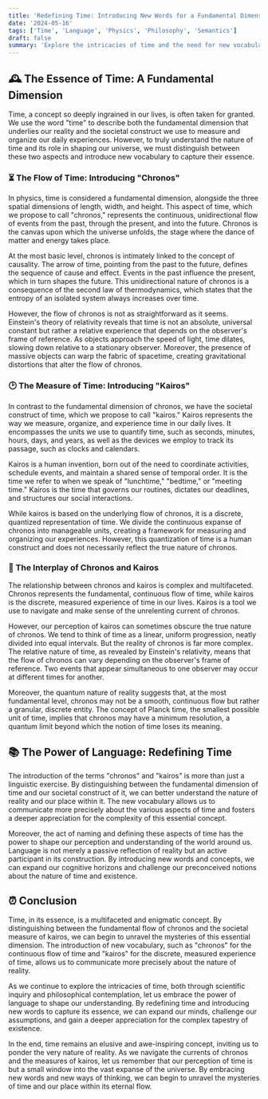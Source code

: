 ```yaml
---
title: 'Redefining Time: Introducing New Words for a Fundamental Dimension'
date: '2024-05-16'
tags: ['Time', 'Language', 'Physics', 'Philosophy', 'Semantics']
draft: false
summary: 'Explore the intricacies of time and the need for new vocabulary to distinguish between the societal construct of time and the fundamental dimension itself. Discover the proposed terms "chronos" for the flow of time and "kairos" for the measure of time, as we delve into the technical and philosophical aspects of this essential concept.'
---
```


## 🕰️ The Essence of Time: A Fundamental Dimension

Time, a concept so deeply ingrained in our lives, is often taken for granted. We use the word "time" to describe both the fundamental dimension that underlies our reality and the societal construct we use to measure and organize our daily experiences. However, to truly understand the nature of time and its role in shaping our universe, we must distinguish between these two aspects and introduce new vocabulary to capture their essence.

### ⏳ The Flow of Time: Introducing "Chronos"

In physics, time is considered a fundamental dimension, alongside the three spatial dimensions of length, width, and height. This aspect of time, which we propose to call "chronos," represents the continuous, unidirectional flow of events from the past, through the present, and into the future. Chronos is the canvas upon which the universe unfolds, the stage where the dance of matter and energy takes place.

At the most basic level, chronos is intimately linked to the concept of causality. The arrow of time, pointing from the past to the future, defines the sequence of cause and effect. Events in the past influence the present, which in turn shapes the future. This unidirectional nature of chronos is a consequence of the second law of thermodynamics, which states that the entropy of an isolated system always increases over time.

However, the flow of chronos is not as straightforward as it seems. Einstein's theory of relativity reveals that time is not an absolute, universal constant but rather a relative experience that depends on the observer's frame of reference. As objects approach the speed of light, time dilates, slowing down relative to a stationary observer. Moreover, the presence of massive objects can warp the fabric of spacetime, creating gravitational distortions that alter the flow of chronos.

### 🕑 The Measure of Time: Introducing "Kairos"

In contrast to the fundamental dimension of chronos, we have the societal construct of time, which we propose to call "kairos." Kairos represents the way we measure, organize, and experience time in our daily lives. It encompasses the units we use to quantify time, such as seconds, minutes, hours, days, and years, as well as the devices we employ to track its passage, such as clocks and calendars.

Kairos is a human invention, born out of the need to coordinate activities, schedule events, and maintain a shared sense of temporal order. It is the time we refer to when we speak of "lunchtime," "bedtime," or "meeting time." Kairos is the time that governs our routines, dictates our deadlines, and structures our social interactions.

While kairos is based on the underlying flow of chronos, it is a discrete, quantized representation of time. We divide the continuous expanse of chronos into manageable units, creating a framework for measuring and organizing our experiences. However, this quantization of time is a human construct and does not necessarily reflect the true nature of chronos.

### 🌌 The Interplay of Chronos and Kairos

The relationship between chronos and kairos is complex and multifaceted. Chronos represents the fundamental, continuous flow of time, while kairos is the discrete, measured experience of time in our lives. Kairos is a tool we use to navigate and make sense of the unrelenting current of chronos.

However, our perception of kairos can sometimes obscure the true nature of chronos. We tend to think of time as a linear, uniform progression, neatly divided into equal intervals. But the reality of chronos is far more complex. The relative nature of time, as revealed by Einstein's relativity, means that the flow of chronos can vary depending on the observer's frame of reference. Two events that appear simultaneous to one observer may occur at different times for another.

Moreover, the quantum nature of reality suggests that, at the most fundamental level, chronos may not be a smooth, continuous flow but rather a granular, discrete entity. The concept of Planck time, the smallest possible unit of time, implies that chronos may have a minimum resolution, a quantum limit beyond which the notion of time loses its meaning.

## 📚 The Power of Language: Redefining Time

The introduction of the terms "chronos" and "kairos" is more than just a linguistic exercise. By distinguishing between the fundamental dimension of time and our societal construct of it, we can better understand the nature of reality and our place within it. The new vocabulary allows us to communicate more precisely about the various aspects of time and fosters a deeper appreciation for the complexity of this essential concept.

Moreover, the act of naming and defining these aspects of time has the power to shape our perception and understanding of the world around us. Language is not merely a passive reflection of reality but an active participant in its construction. By introducing new words and concepts, we can expand our cognitive horizons and challenge our preconceived notions about the nature of time and existence.

## ⏰ Conclusion

Time, in its essence, is a multifaceted and enigmatic concept. By distinguishing between the fundamental flow of chronos and the societal measure of kairos, we can begin to unravel the mysteries of this essential dimension. The introduction of new vocabulary, such as "chronos" for the continuous flow of time and "kairos" for the discrete, measured experience of time, allows us to communicate more precisely about the nature of reality.

As we continue to explore the intricacies of time, both through scientific inquiry and philosophical contemplation, let us embrace the power of language to shape our understanding. By redefining time and introducing new words to capture its essence, we can expand our minds, challenge our assumptions, and gain a deeper appreciation for the complex tapestry of existence.

In the end, time remains an elusive and awe-inspiring concept, inviting us to ponder the very nature of reality. As we navigate the currents of chronos and the measures of kairos, let us remember that our perception of time is but a small window into the vast expanse of the universe. By embracing new words and new ways of thinking, we can begin to unravel the mysteries of time and our place within its eternal flow.
